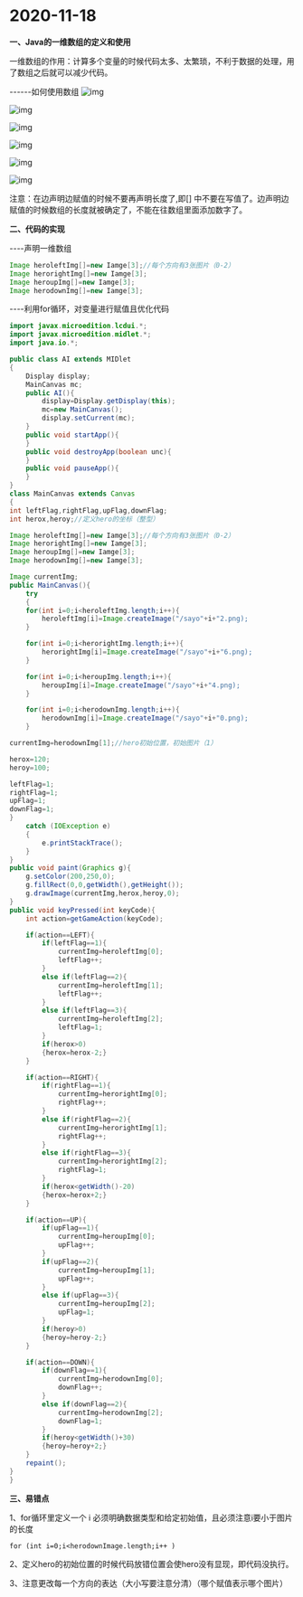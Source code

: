 # 2020-11-18

**一、Java的一维数组的定义和使用**

一维数组的作用：计算多个变量的时候代码太多、太繁琐，不利于数据的处理，用了数组之后就可以减少代码。

------如何使用数组
![img](https://img2018.cnblogs.com/blog/1565456/201904/1565456-20190415210948419-1079667485.png)

![img](https://img2018.cnblogs.com/blog/1565456/201904/1565456-20190415211037455-807395532.png)

![img](https://img2018.cnblogs.com/blog/1565456/201904/1565456-20190415211423766-404687262.png)

![img](https://img2018.cnblogs.com/blog/1565456/201904/1565456-20190415211513344-832405316.png)

![img](https://img2018.cnblogs.com/blog/1565456/201904/1565456-20190415211738423-965612080.png)

![img](https://img2018.cnblogs.com/blog/1565456/201904/1565456-20190415211837055-154243224.png)

注意：在边声明边赋值的时候不要再声明长度了,即[] 中不要在写值了。边声明边赋值的时候数组的长度就被确定了，不能在往数组里面添加数字了。


**二、代码的实现**

----声明一维数组
````java
Image heroleftImg[]=new Iamge[3];//每个方向有3张图片（0-2）
Image herorightImg[]=new Iamge[3];
Image heroupImg[]=new Iamge[3];
Image herodownImg[]=new Iamge[3];
````

----利用for循环，对变量进行赋值且优化代码
````java
import javax.microedition.lcdui.*;
import javax.microedition.midlet.*;
import java.io.*;

public class AI extends MIDlet
{
	Display display;
	MainCanvas mc;
	public AI(){
		display=Display.getDisplay(this);
		mc=new MainCanvas();
		display.setCurrent(mc);
	}
	public void startApp(){
	}
	public void destroyApp(boolean unc){
	}
	public void pauseApp(){
	}
}
class MainCanvas extends Canvas
{
int leftFlag,rightFlag,upFlag,downFlag;
int herox,heroy;//定义hero的坐标（整型）

Image heroleftImg[]=new Iamge[3];//每个方向有3张图片（0-2）
Image herorightImg[]=new Iamge[3];
Image heroupImg[]=new Iamge[3];
Image herodownImg[]=new Iamge[3];

Image currentImg;
public MainCanvas(){
    try 
    {
    for(int i=0;i<heroleftImg.length;i++){
        heroleftImg[i]=Image.createImage("/sayo"+i+"2.png);
    }

    for(int i=0;i<herorightImg.length;i++){
        herorightImg[i]=Image.createImage("/sayo"+i+"6.png);
    }

    for(int i=0;i<heroupImg.length;i++){
        heroupImg[i]=Image.createImage("/sayo"+i+"4.png);
    }

    for(int i=0;i<herodownImg.length;i++){
        herodownImg[i]=Image.createImage("/sayo"+i+"0.png);
    }

currentImg=herodownImg[1];//hero初始位置，初始图片（1）

herox=120;
heroy=100;

leftFlag=1;
rightFlag=1;
upFlag=1;
downFlag=1;
}
	catch (IOException e)
	{
		e.printStackTrace();
	}
}
public void paint(Graphics g){
	g.setColor(200,250,0);
	g.fillRect(0,0,getWidth(),getHeight());
	g.drawImage(currentImg,herox,heroy,0);
}
public void keyPressed(int keyCode){
	int action=getGameAction(keyCode);

	if(action==LEFT){
		if(leftFlag==1){
			currentImg=heroleftImg[0];
			leftFlag++;
		}
		else if(leftFlag==2){
			currentImg=heroleftImg[1];
			leftFlag++;
		}
        else if(leftFlag==3){
			currentImg=heroleftImg[2];
			leftFlag=1;
		}
		if(herox>0)
		{herox=herox-2;}
	}

	if(action==RIGHT){
		if(rightFlag==1){
			currentImg=herorightImg[0];
			rightFlag++;
		}
		else if(rightFlag==2){
			currentImg=herorightImg[1];
			rightFlag++;
		}
        else if(rightFlag==3){
			currentImg=herorightImg[2];
			rightFlag=1;
		}
		if(herox<getWidth()-20)
		{herox=herox+2;}
	}

	if(action==UP){
		if(upFlag==1){
			currentImg=heroupImg[0];
			upFlag++;
		}
        if(upFlag==2){
			currentImg=heroupImg[1];
			upFlag++;
		}
		else if(upFlag==3){
			currentImg=heroupImg[2];
			upFlag=1;
		}
		if(heroy>0)
		{heroy=heroy-2;}
	}

	if(action==DOWN){
		if(downFlag==1){
			currentImg=herodownImg[0];
			downFlag++;
		}
		else if(downFlag==2){
			currentImg=herodownImg[2];
			downFlag=1;
		}
		if(heroy<getWidth()+30)
		{heroy=heroy+2;}
	}
    repaint();
}
}
````

**三、易错点**

  1、for循环里定义一个 i 必须明确数据类型和给定初始值，且必须注意i要小于图片的长度
  
  ```
  for (int i=0;i<herodownImage.length;i++ )
  ```
  
  2、定义hero的初始位置的时候代码放错位置会使hero没有显现，即代码没执行。

  3、注意更改每一个方向的表达（大小写要注意分清）（哪个赋值表示哪个图片）
